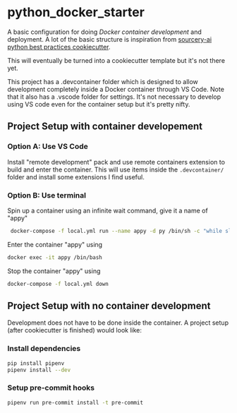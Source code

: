 # python_docker_starter

A basic configuration for doing _Docker container development_ and deployment. A lot of the basic structure is inspiration from [sourcery-ai python best practices cookiecutter](https://github.com/sourcery-ai/python-best-practices-cookiecutter).

This will eventually be turned into a cookiecutter template but it's not there yet.

This project has a .devcontainer folder which is designed to allow development completely inside a Docker container through VS Code. Note that it also has a .vscode folder for settings. It's not necessary to develop using VS code even for the container setup but it's pretty nifty.

## Project Setup with container developement

### Option A: Use VS Code
Install "remote development" pack and use remote containers extension to build and enter the container. This will use items inside the `.devcontainer/` folder and install some extensions I find useful.

### Option B: Use terminal
Spin up a container using an infinite wait command, give it a name of "appy"
```sh
 docker-compose -f local.yml run --name appy -d py /bin/sh -c "while sleep 1000; do :; done"
 ```
 
 Enter the container "appy" using
 ```sh
 docker exec -it appy /bin/bash
 ```
 
 Stop the container "appy" using
 ```sh
 docker-compose -f local.yml down
 ```

## Project Setup with **no** container development

Development does not have to be done inside the container. A project setup (after cookiecutter is finished) would look like:

### Install dependencies

```sh
pip install pipenv
pipenv install --dev
```

### Setup pre-commit hooks

```sh
pipenv run pre-commit install -t pre-commit
```
